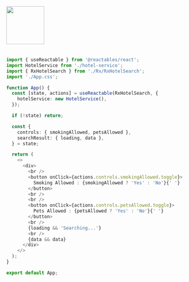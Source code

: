<a href="https://stackblitz.com/edit/vitejs-vite-vab54vcn?file=src%2FApp.tsx" target="_blank" rel="noreferrer">
 <img src="/reactables/stackblitz.png" width="100" />
<a>

<br>
<br>


```typescript
import { useReactable } from '@reactables/react';
import HotelService from './hotel-service';
import { RxHotelSearch } from './Rx/RxHotelSearch';
import './App.css';

function App() {
  const [state, actions] = useReactable(RxHotelSearch, {
    hotelService: new HotelService(),
  });

  if (!state) return;

  const {
    controls: { smokingAllowed, petsAllowed },
    searchResult: { loading, data },
  } = state;

  return (
    <>
      <div>
        <br />
        <button onClick={actions.controls.smokingAllowed.toggle}>
          Smoking Allowed : {smokingAllowed ? 'Yes' : 'No'}{' '}
        </button>
        <br />
        <br />
        <button onClick={actions.controls.petsAllowed.toggle}>
          Pets Allowed : {petsAllowed ? 'Yes' : 'No'}{' '}
        </button>
        <br />
        {loading && 'Searching...'}
        <br />
        {data && data}
      </div>
    </>
  );
}

export default App;

```